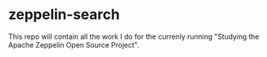 # zeppelin-search
This repo will contain all the work I do for the currenly running "Studying the Apache Zeppelin Open Source Project".